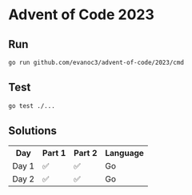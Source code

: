 # Advent of Code 2023

## Run

```sh
go run github.com/evanoc3/advent-of-code/2023/cmd
```


## Test

```sh
go test ./...
```


## Solutions

<table>
<tr>
<th>Day</th>
<th>Part 1</th>
<th>Part 2</th>
<th>Language</th>
</tr>
<tr>
<td>Day 1</td>
<td>✅ </td>
<td>✅</td>
<td>Go</td>
</tr>
<tr>
<td>Day 2</td>
<td>✅</td>
<td>✅</td>
<td>Go</td>
</tr>
</table>
